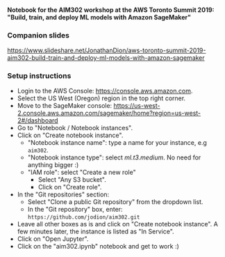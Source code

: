 #### Notebook for the AIM302 workshop at the AWS Toronto Summit 2019: "Build, train, and deploy ML models with Amazon SageMaker"

### Companion slides
https://www.slideshare.net/JonathanDion/aws-toronto-summit-2019-aim302-build-train-and-deploy-ml-models-with-amazon-sagemaker

### Setup instructions

* Login to the AWS Console: https://console.aws.amazon.com.
* Select the US West (Oregon) region in the top right corner.
* Move to the SageMaker console: https://us-west-2.console.aws.amazon.com/sagemaker/home?region=us-west-2#/dashboard
* Go to "Notebook / Notebook instances".
* Click on "Create notebook instance".
    * "Notebook instance name": type a name for your instance, e.g `aim302`.
    * "Notebook instance type": select _ml.t3.medium_. No need for anything bigger :)
    * "IAM role": select "Create a new role"
         * Select "Any S3 bucket".
         * Click on "Create role".
* In the "Git repositories" section:
    * Select "Clone a public Git repository" from the dropdown list.
    * In the "Git repository" box, enter: `https://github.com/jodion/aim302.git`
* Leave all other boxes as is and click on "Create notebook instance". A few minutes later, the instance is listed as "In Service".
* Click on "Open Jupyter".
* Click on the "aim302.ipynb" notebook and get to work :)
